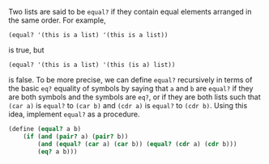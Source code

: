 Two lists are said to be `equal?` if they contain equal elements arranged in the same order. For example,

`(equal? '(this is a list) '(this is a list))`

is true, but

`(equal? '(this is a list) '(this (is a) list))`

is false. To be more precise, we can define `equal?` recursively in terms of the basic `eq?` equality of symbols by saying that `a` and `b` are `equal?` if they are both symbols and the symbols are `eq?`, or if they are both lists such that `(car a)` is `equal?` to `(car b)` and `(cdr a)` is `equal?` to `(cdr b)`. Using this idea, implement `equal?` as a procedure.

```scheme
(define (equal? a b)
    (if (and (pair? a) (pair? b))
        (and (equal? (car a) (car b)) (equal? (cdr a) (cdr b)))
        (eq? a b)))
```

